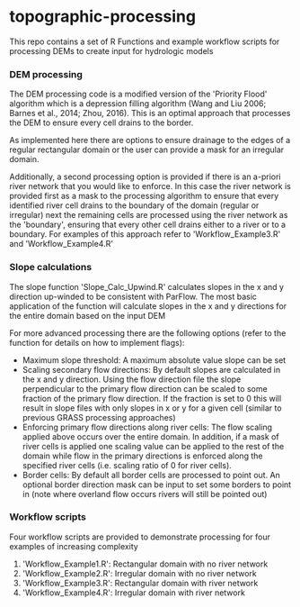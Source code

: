# topographic-processing
This repo contains a set of R Functions and example workflow scripts for processing DEMs to create input for hydrologic models

### DEM processing
The DEM processing code is a modified version of the 'Priority Flood' algorithm which is a depression filling algorithm (Wang and Liu 2006; Barnes et al., 2014; Zhou, 2016).  This is an optimal approach that processes the DEM to ensure every cell drains to the border.

As implemented here there are options to ensure drainage to the edges of a regular rectangular domain or the user can provide a mask for an irregular domain.

Additionally, a second processing option is provided if there is an a-priori river network that you would like to enforce. In this case the river network is provided first as a mask to the processing algorithm to ensure that every identified river cell drains to the boundary of the domain (regular or irregular) next the remaining cells are processed using the river network as the 'boundary', ensuring that every other cell drains either to a river or to a boundary. For examples of this approach refer to 'Workflow_Example3.R' and 'Workflow_Example4.R'

### Slope calculations
The slope function 'Slope_Calc_Upwind.R' calculates slopes in the x and y direction up-winded to be consistent with ParFlow. The most basic application of the function will calculate slopes in the x and y directions for the entire domain based on the input DEM

For more advanced processing there are the following options (refer to the function for details on how to implement flags):
+ Maximum slope threshold: A maximum absolute value slope can be set
+ Scaling secondary flow directions: By default slopes are calculated in the x and y direction. Using the flow direction file the slope perpendicular to the primary flow direction can be scaled to some fraction of the primary flow direction. If the fraction is set to 0 this will result in slope files with only slopes in x or y for a given cell (similar to previous GRASS processing approaches)
+ Enforcing primary flow directions along river cells: The flow scaling applied above occurs over the entire domain. In addition, if a mask of river cells is applied one scaling value can be applied to the rest of the domain while flow in the primary directions is enforced along the specified river cells (i.e. scaling ratio of 0 for river cells).
+ Border cells: By default all border cells are processed to point out. An optional border direction mask can be input to set some borders to point in (note where overland flow occurs rivers will still be pointed out)

### Workflow scripts
Four workflow scripts are provided to demonstrate processing for four examples of increasing complexity
1. 'Workflow_Example1.R': Rectangular domain with no river network
2. 'Workflow_Example2.R': Irregular domain with no river network
3. 'Workflow_Example3.R': Rectangular domain with river network
4. 'Workflow_Example4.R': Irregular domain with river network

